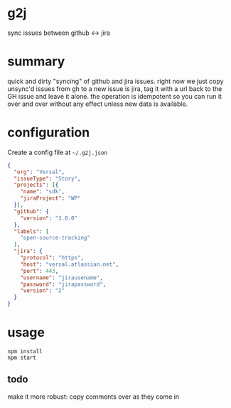 # g2j

sync issues between github <-> jira

# summary

quick and dirty "syncing" of github and jira issues. right now we just copy unsync'd issues from gh to a new issue is jira, tag it with a url back to the GH issue and leave it alone. the operation is idempotent so you can run it over and over without any effect unless new data is available.

# configuration

Create a config file at `~/.g2j.json`

```json
{
  "org": "Versal",
  "issueType": "Story",
  "projects": [{
    "name": "sdk",
    "jiraProject": "WP"
  }],
  "github": {
    "version": "3.0.0"
  },
  "labels": [
    "open-source-tracking"
  ],
  "jira": {
    "protocol": "https",
    "host": "versal.atlassian.net",
    "port": 443,
    "username": "jirausename",
    "password": "jirapassword",
    "version": "2"
  }
}
```

# usage

```shell
npm install
npm start
```

## todo

make it more robust: copy comments over as they come in
